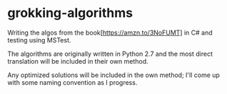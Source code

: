 # grokking-algorithms

Writing the algos from the book[https://amzn.to/3NoFUMT] in C# and testing using MSTest.

The algorithms are originally written in Python 2.7 and the most direct translation will be included in their own method.

Any optimized solutions will be included in the own method; I'll come up with some naming convention as I progress.

